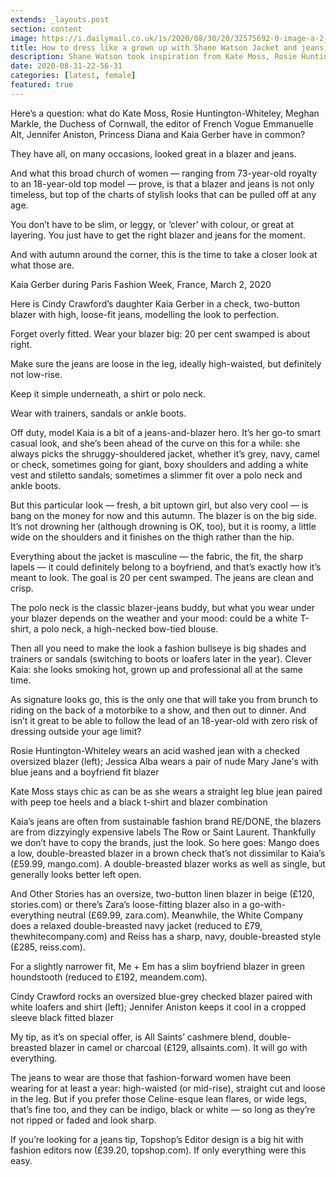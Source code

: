 ```yaml
---
extends: _layouts.post
section: content
image: https://i.dailymail.co.uk/1s/2020/08/30/20/32575692-0-image-a-2_1598816773223.jpg 
title: How to dress like a grown up with Shane Watson Jacket and jeans, the reboot 
description: Shane Watson took inspiration from Kate Moss, Rosie Huntington-Whiteley and Meghan Markle for styling the eternally trendy jacket and jeans combination, flattering at any age. 
date: 2020-08-31-22-56-31 
categories: [latest, female] 
featured: true 
--- 
```

Here’s a question: what do Kate Moss, Rosie Huntington-Whiteley, Meghan Markle, the Duchess of Cornwall, the editor of French Vogue Emmanuelle Alt, Jennifer Aniston, Princess Diana and Kaia Gerber have in common?

They have all, on many occasions, looked great in a blazer and jeans.

And what this broad church of women — ranging from 73-year-old royalty to an 18-year-old top model — prove, is that a blazer and jeans is not only timeless, but top of the charts of stylish looks that can be pulled off at any age.

You don’t have to be slim, or leggy, or ‘clever’ with colour, or great at layering. You just have to get the right blazer and jeans for the moment.

And with autumn around the corner, this is the time to take a closer look at what those are.

 Kaia Gerber during Paris Fashion Week, France, March 2, 2020

Here is Cindy Crawford’s daughter Kaia Gerber in a check, two-button blazer with high, loose-fit jeans, modelling the look to perfection.

Forget overly fitted. Wear your blazer big: 20 per cent swamped is about right.

Make sure the jeans are loose in the leg, ideally high-waisted, but definitely not low-rise.

Keep it simple underneath, a shirt or polo neck.

Wear with trainers, sandals or ankle boots. 

Off duty, model Kaia is a bit of a jeans-and-blazer hero. It’s her go-to smart casual look, and she’s been ahead of the curve on this for a while: she always picks the shruggy-shouldered jacket, whether it’s grey, navy, camel or check, sometimes going for giant, boxy shoulders and adding a white vest and stiletto sandals; sometimes a slimmer fit over a polo neck and ankle boots.

But this particular look — fresh, a bit uptown girl, but also very cool — is bang on the money for now and this autumn. The blazer is on the big side. It’s not drowning her (although drowning is OK, too), but it is roomy, a little wide on the shoulders and it finishes on the thigh rather than the hip.

Everything about the jacket is masculine — the fabric, the fit, the sharp lapels — it could definitely belong to a boyfriend, and that’s exactly how it’s meant to look. The goal is 20 per cent swamped. The jeans are clean and crisp.

The polo neck is the classic blazer-jeans buddy, but what you wear under your blazer depends on the weather and your mood: could be a white T-shirt, a polo neck, a high-necked bow-tied blouse. 

Then all you need to make the look a fashion bullseye is big shades and trainers or sandals (switching to boots or loafers later in the year). Clever Kaia: she looks smoking hot, grown up and professional all at the same time.

As signature looks go, this is the only one that will take you from brunch to riding on the back of a motorbike to a show, and then out to dinner. And isn’t it great to be able to follow the lead of an 18-year-old with zero risk of dressing outside your age limit?

Rosie Huntington-Whiteley wears an acid washed jean with a checked oversized blazer (left); Jessica Alba wears a pair of nude Mary Jane's with blue jeans and a boyfriend fit blazer

Kate Moss stays chic as can be as she wears a straight leg blue jean paired with peep toe heels and a black t-shirt and blazer combination

Kaia’s jeans are often from sustainable fashion brand RE/DONE, the blazers are from dizzyingly expensive labels The Row or Saint Laurent. Thankfully we don’t have to copy the brands, just the look. So here goes: Mango does a low, double-breasted blazer in a brown check that’s not dissimilar to Kaia’s (£59.99, mango.com). A double-breasted blazer works as well as single, but generally looks better left open.

And Other Stories has an oversize, two-button linen blazer in beige (£120, stories.com) or there’s Zara’s loose-fitting blazer also in a go-with-everything neutral (£69.99, zara.com). Meanwhile, the White Company does a relaxed double-breasted navy jacket (reduced to £79, thewhitecompany.com) and Reiss has a sharp, navy, double-breasted style (£285, reiss.com).

For a slightly narrower fit, Me + Em has a slim boyfriend blazer in green houndstooth (reduced to £192, meandem.com).

Cindy Crawford rocks an oversized blue-grey checked blazer paired with white loafers and shirt (left); Jennifer Aniston keeps it cool in a cropped sleeve black fitted blazer

My tip, as it’s on special offer, is All Saints’ cashmere blend, double-breasted blazer in camel or charcoal (£129, allsaints.com). It will go with everything.

The jeans to wear are those that fashion-forward women have been wearing for at least a year: high-waisted (or mid-rise), straight cut and loose in the leg. But if you prefer those Celine-esque lean flares, or wide legs, that’s fine too, and they can be indigo, black or white — so long as they’re not ripped or faded and look sharp.

If you’re looking for a jeans tip, Topshop’s Editor design is a big hit with fashion editors now (£39.20, topshop.com). If only everything were this easy.

